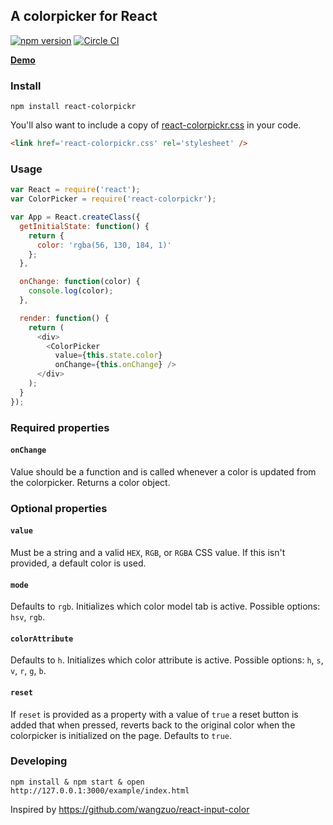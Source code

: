 A colorpicker for React
---

[![npm version](http://img.shields.io/npm/v/react-colorpickr.svg)](https://npmjs.org/package/react-colorpickr) [![Circle CI](https://circleci.com/gh/mapbox/react-colorpickr.svg?style=svg&circle-token=7b6e2687ff5804946f2c0ef5a8a93ad92a4c8ff3)](https://circleci.com/gh/mapbox/react-colorpickr)

__[Demo](https://www.mapbox.com/react-colorpickr/example/)__

### Install

    npm install react-colorpickr

You'll also want to include a copy of [react-colorpickr.css](https://github.com/mapbox/react-colorpickr/blob/mb-pages/react-colorpickr.css) in your code.

``` html
<link href='react-colorpickr.css' rel='stylesheet' />
```

### Usage

```js
var React = require('react');
var ColorPicker = require('react-colorpickr');

var App = React.createClass({
  getInitialState: function() {
    return {
      color: 'rgba(56, 130, 184, 1)'
    };
  },

  onChange: function(color) {
    console.log(color);
  },

  render: function() {
    return (
      <div>
        <ColorPicker
          value={this.state.color}
          onChange={this.onChange} />
      </div>
    );
  }
});
```

### Required properties

#### `onChange`

Value should be a function and is called whenever a color is updated from
the colorpicker. Returns a color object.

### Optional properties

#### `value`

Must be a string and a valid `HEX`, `RGB`, or `RGBA` CSS value. If this isn't
provided, a default color is used.

#### `mode`

Defaults to `rgb`. Initializes which color model tab is active.
Possible options: `hsv`, `rgb`.

#### `colorAttribute`

Defaults to `h`. Initializes which color attribute is active.
Possible options: `h`, `s`, `v`, `r`, `g`, `b`.

#### `reset`

If `reset` is provided as a property with a value of `true` a reset button is
added that when pressed, reverts back to the original color when the
colorpicker is initialized on the page. Defaults to `true`.

### Developing

    npm install & npm start & open http://127.0.0.1:3000/example/index.html

Inspired by https://github.com/wangzuo/react-input-color
